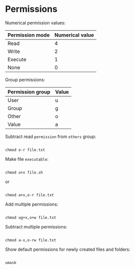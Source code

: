 # Permissions

Numerical permission values:

| Permission mode | Numerical value |
|:----------------|:----------------|
| Read            | 4               |
| Write           | 2               |
| Execute         | 1               |
| None            | 0               |


Group permissions: 

| Permission group | Value |
|:-----------------|:------|
| User             | u     |
| Group            | g     |
| Other            | o     |
| Value            | a     |


Subtract read `permission` from `others` group:

```shell

chmod o-r file.txt

```

Make file `executable`:

```shell

chmod u+x file.sh

```

or

```shell

chmod a+x,o-r file.txt

```

Add multiple permissions:

```shell

chmod ug+x,o+w file.txt

```

Subtract multiple permissions:


```shell

chmod a-x,o-rw file.txt

```

Show default permissions for newly created files and folders:

```shell

umask

```
 